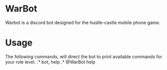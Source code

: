 # WarBot
Warbot is a discord bot designed for the hustle-castle mobile phone game.


# Usage

The following commands, will direct the bot to print available commands for your role level.
.* bot, help
.* @WarBot help